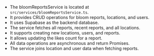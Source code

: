 - The bloomReportsService is located at `src/services/bloomReportsService.ts`.
- It provides CRUD operations for bloom reports, locations, and users.
- It uses Supabase as the backend database.
- The service fetches all reports, recent reports, and all locations.
- It supports creating new locations, users, and reports.
- It allows updating the likes count for a report.
- All data operations are asynchronous and return Promises.
- The service joins location and user data when fetching reports. 